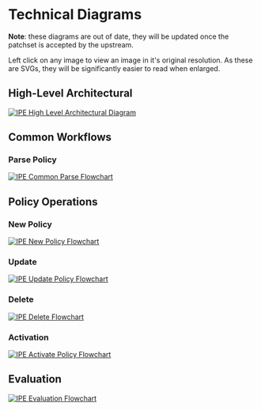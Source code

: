 # Technical Diagrams

**Note**: these diagrams are out of date, they will be updated once the patchset is accepted by the upstream.

Left click on any image to view an image in it's original resolution.
As these are SVGs, they will be significantly easier to read when enlarged.

## High-Level Architectural

[![IPE High Level Architectural Diagram](/ipe/assets/diagrams/HighLevel.svg)](/ipe/assets/diagrams/HighLevel.svg)

## Common Workflows

### Parse Policy

[![IPE Common Parse Flowchart](/ipe/assets/diagrams/CommonParse.svg)](/ipe/assets/diagrams/CommonParse.svg)

## Policy Operations

### New Policy

[![IPE New Policy Flowchart](/ipe/assets/diagrams/NewPolicy.svg)](/ipe/assets/diagrams/NewPolicy.svg)

### Update

[![IPE Update Policy Flowchart](/ipe/assets/diagrams/Update.svg)](/ipe/assets/diagrams/Update.svg)

### Delete

[![IPE Delete Flowchart](/ipe/assets/diagrams/Delete.svg)](/ipe/assets/diagrams/Delete.svg)

### Activation

[![IPE Activate Policy Flowchart](/ipe/assets/diagrams/Activate.svg)](/ipe/assets/diagrams/Activate.svg)

## Evaluation

[![IPE Evaluation Flowchart](/ipe/assets/diagrams/Evaluate.svg)](/ipe/assets/diagrams/Evaluate.svg)
